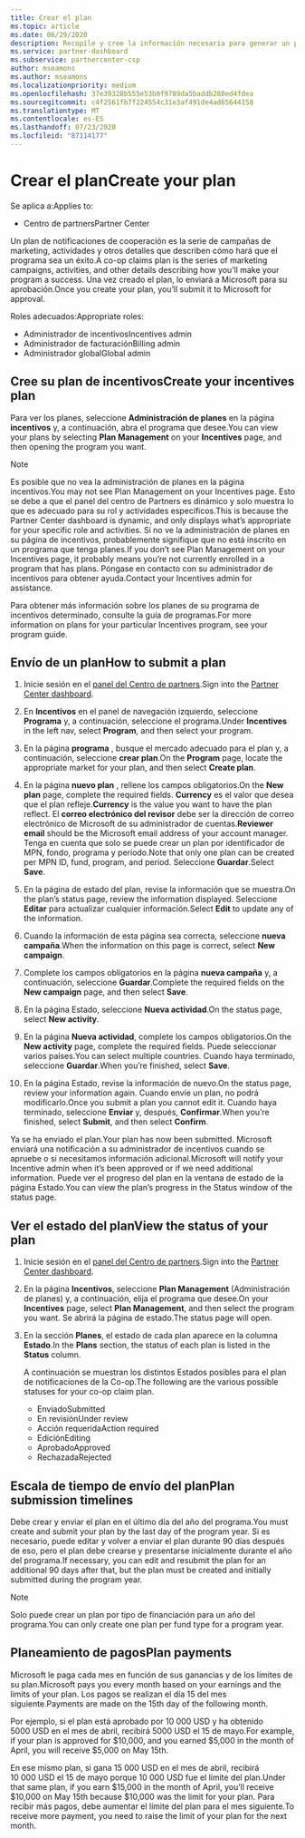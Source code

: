 ```yaml
---
title: Crear el plan
ms.topic: article
ms.date: 06/29/2020
description: Recopile y cree la información necesaria para generar un plan de marketing correcto para su programa de incentivos.
ms.service: partner-dashboard
ms.subservice: partnercenter-csp
author: mseamons
ms.author: mseamons
ms.localizationpriority: medium
ms.openlocfilehash: 37e39328b555e53b0f9789da5baddb280ed4fdea
ms.sourcegitcommit: c4f2561fb7f224554c31e3af491de4ad65644158
ms.translationtype: MT
ms.contentlocale: es-ES
ms.lasthandoff: 07/23/2020
ms.locfileid: "87114177"
---
```

# <a name="create-your-plan"></a><span data-ttu-id="23abd-103">Crear el plan</span><span class="sxs-lookup"><span data-stu-id="23abd-103">Create your plan</span></span>

<span data-ttu-id="23abd-104">Se aplica a:</span><span class="sxs-lookup"><span data-stu-id="23abd-104">Applies to:</span></span>

- <span data-ttu-id="23abd-105">Centro de partners</span><span class="sxs-lookup"><span data-stu-id="23abd-105">Partner Center</span></span>

<span data-ttu-id="23abd-106">Un plan de notificaciones de cooperación es la serie de campañas de marketing, actividades y otros detalles que describen cómo hará que el programa sea un éxito.</span><span class="sxs-lookup"><span data-stu-id="23abd-106">A co-op claims plan is the series of marketing campaigns, activities, and other details describing how you’ll make your program a success.</span></span> <span data-ttu-id="23abd-107">Una vez creado el plan, lo enviará a Microsoft para su aprobación.</span><span class="sxs-lookup"><span data-stu-id="23abd-107">Once you create your plan, you’ll submit it to Microsoft for approval.</span></span> 

<span data-ttu-id="23abd-108">Roles adecuados:</span><span class="sxs-lookup"><span data-stu-id="23abd-108">Appropriate roles:</span></span>

- <span data-ttu-id="23abd-109">Administrador de incentivos</span><span class="sxs-lookup"><span data-stu-id="23abd-109">Incentives admin</span></span>
- <span data-ttu-id="23abd-110">Administrador de facturación</span><span class="sxs-lookup"><span data-stu-id="23abd-110">Billing admin</span></span>
- <span data-ttu-id="23abd-111">Administrador global</span><span class="sxs-lookup"><span data-stu-id="23abd-111">Global admin</span></span>

## <a name="create-your-incentives-plan"></a><span data-ttu-id="23abd-112">Cree su plan de incentivos</span><span class="sxs-lookup"><span data-stu-id="23abd-112">Create your incentives plan</span></span>

<span data-ttu-id="23abd-113">Para ver los planes, seleccione **Administración de planes** en la página **incentivos** y, a continuación, abra el programa que desee.</span><span class="sxs-lookup"><span data-stu-id="23abd-113">You can view your plans by selecting **Plan Management** on your **Incentives** page, and then opening the program you want.</span></span>

>[!NOTE]
><span data-ttu-id="23abd-114">Es posible que no vea la administración de planes en la página incentivos.</span><span class="sxs-lookup"><span data-stu-id="23abd-114">You may not see Plan Management on your Incentives page.</span></span> <span data-ttu-id="23abd-115">Esto se debe a que el panel del centro de Partners es dinámico y solo muestra lo que es adecuado para su rol y actividades específicos.</span><span class="sxs-lookup"><span data-stu-id="23abd-115">This is because the Partner Center dashboard is dynamic, and only displays what’s appropriate for your specific role and activities.</span></span> <span data-ttu-id="23abd-116">Si no ve la administración de planes en su página de incentivos, probablemente signifique que no está inscrito en un programa que tenga planes.</span><span class="sxs-lookup"><span data-stu-id="23abd-116">If you don’t see Plan Management on your Incentives page, it probably means you’re not currently enrolled in a program that has plans.</span></span> <span data-ttu-id="23abd-117">Póngase en contacto con su administrador de incentivos para obtener ayuda.</span><span class="sxs-lookup"><span data-stu-id="23abd-117">Contact your Incentives admin for assistance.</span></span>

<span data-ttu-id="23abd-118">Para obtener más información sobre los planes de su programa de incentivos determinado, consulte la guía de programas.</span><span class="sxs-lookup"><span data-stu-id="23abd-118">For more information on plans for your particular Incentives program, see your program guide.</span></span>

## <a name="how-to-submit-a-plan"></a><span data-ttu-id="23abd-119">Envío de un plan</span><span class="sxs-lookup"><span data-stu-id="23abd-119">How to submit a plan</span></span>

1. <span data-ttu-id="23abd-120">Inicie sesión en el [panel del Centro de partners](https://partner.microsoft.com/dashboard/).</span><span class="sxs-lookup"><span data-stu-id="23abd-120">Sign into the [Partner Center dashboard](https://partner.microsoft.com/dashboard/).</span></span>

2. <span data-ttu-id="23abd-121">En **Incentivos** en el panel de navegación izquierdo, seleccione **Programa** y, a continuación, seleccione el programa.</span><span class="sxs-lookup"><span data-stu-id="23abd-121">Under **Incentives** in the left nav, select **Program**, and then select your program.</span></span> 

3. <span data-ttu-id="23abd-122">En la página **programa** , busque el mercado adecuado para el plan y, a continuación, seleccione **crear plan**.</span><span class="sxs-lookup"><span data-stu-id="23abd-122">On the **Program** page, locate the appropriate market for your plan, and then select **Create plan**.</span></span> 

4. <span data-ttu-id="23abd-123">En la página **nuevo plan** , rellene los campos obligatorios.</span><span class="sxs-lookup"><span data-stu-id="23abd-123">On the **New plan** page, complete the required fields.</span></span> <span data-ttu-id="23abd-124">**Currency** es el valor que desea que el plan refleje.</span><span class="sxs-lookup"><span data-stu-id="23abd-124">**Currency** is the value you want to have the plan reflect.</span></span> <span data-ttu-id="23abd-125">El **correo electrónico del revisor** debe ser la dirección de correo electrónico de Microsoft de su administrador de cuentas.</span><span class="sxs-lookup"><span data-stu-id="23abd-125">**Reviewer email** should be the Microsoft email address of your account manager.</span></span> <span data-ttu-id="23abd-126">Tenga en cuenta que solo se puede crear un plan por identificador de MPN, fondo, programa y período.</span><span class="sxs-lookup"><span data-stu-id="23abd-126">Note that only one plan can be created per MPN ID, fund, program, and period.</span></span> <span data-ttu-id="23abd-127">Seleccione **Guardar**.</span><span class="sxs-lookup"><span data-stu-id="23abd-127">Select **Save**.</span></span>

5. <span data-ttu-id="23abd-128">En la página de estado del plan, revise la información que se muestra.</span><span class="sxs-lookup"><span data-stu-id="23abd-128">On the plan’s status page, review the information displayed.</span></span> <span data-ttu-id="23abd-129">Seleccione **Editar** para actualizar cualquier información.</span><span class="sxs-lookup"><span data-stu-id="23abd-129">Select **Edit** to update any of the information.</span></span>

6. <span data-ttu-id="23abd-130">Cuando la información de esta página sea correcta, seleccione **nueva campaña**.</span><span class="sxs-lookup"><span data-stu-id="23abd-130">When the information on this page is correct, select **New campaign**.</span></span>

7. <span data-ttu-id="23abd-131">Complete los campos obligatorios en la página **nueva campaña** y, a continuación, seleccione **Guardar**.</span><span class="sxs-lookup"><span data-stu-id="23abd-131">Complete the required fields on the **New campaign** page, and then select **Save**.</span></span>

8. <span data-ttu-id="23abd-132">En la página Estado, seleccione **Nueva actividad**.</span><span class="sxs-lookup"><span data-stu-id="23abd-132">On the status page, select **New activity**.</span></span> 

9. <span data-ttu-id="23abd-133">En la página **Nueva actividad**, complete los campos obligatorios.</span><span class="sxs-lookup"><span data-stu-id="23abd-133">On the **New activity** page, complete the required fields.</span></span> <span data-ttu-id="23abd-134">Puede seleccionar varios países.</span><span class="sxs-lookup"><span data-stu-id="23abd-134">You can select multiple countries.</span></span> <span data-ttu-id="23abd-135">Cuando haya terminado, seleccione **Guardar**.</span><span class="sxs-lookup"><span data-stu-id="23abd-135">When you’re finished, select **Save**.</span></span> 

10. <span data-ttu-id="23abd-136">En la página Estado, revise la información de nuevo.</span><span class="sxs-lookup"><span data-stu-id="23abd-136">On the status page, review your information again.</span></span> <span data-ttu-id="23abd-137">Cuando envíe un plan, no podrá modificarlo.</span><span class="sxs-lookup"><span data-stu-id="23abd-137">Once you submit a plan you cannot edit it.</span></span> <span data-ttu-id="23abd-138">Cuando haya terminado, seleccione **Enviar** y, después, **Confirmar**.</span><span class="sxs-lookup"><span data-stu-id="23abd-138">When you’re finished, select **Submit**, and then select **Confirm**.</span></span>

<span data-ttu-id="23abd-139">Ya se ha enviado el plan.</span><span class="sxs-lookup"><span data-stu-id="23abd-139">Your plan has now been submitted.</span></span> <span data-ttu-id="23abd-140">Microsoft enviará una notificación a su administrador de incentivos cuando se apruebe o si necesitamos información adicional.</span><span class="sxs-lookup"><span data-stu-id="23abd-140">Microsoft will notify your Incentive admin when it’s been approved or if we need additional information.</span></span> <span data-ttu-id="23abd-141">Puede ver el progreso del plan en la ventana de estado de la página Estado.</span><span class="sxs-lookup"><span data-stu-id="23abd-141">You can view the plan’s progress in the Status window of the status page.</span></span>

## <a name="view-the-status-of-your-plan"></a><span data-ttu-id="23abd-142">Ver el estado del plan</span><span class="sxs-lookup"><span data-stu-id="23abd-142">View the status of your plan</span></span>

1. <span data-ttu-id="23abd-143">Inicie sesión en el [panel del Centro de partners](https://partner.microsoft.com/dashboard/).</span><span class="sxs-lookup"><span data-stu-id="23abd-143">Sign into the [Partner Center dashboard](https://partner.microsoft.com/dashboard/).</span></span>

2. <span data-ttu-id="23abd-144">En la página **Incentivos**, seleccione **Plan Management** (Administración de planes) y, a continuación, elija el programa que desee.</span><span class="sxs-lookup"><span data-stu-id="23abd-144">On your **Incentives** page, select **Plan Management**, and then select the program you want.</span></span> <span data-ttu-id="23abd-145">Se abrirá la página de estado.</span><span class="sxs-lookup"><span data-stu-id="23abd-145">The status page will open.</span></span>

3. <span data-ttu-id="23abd-146">En la sección **Planes**, el estado de cada plan aparece en la columna **Estado**.</span><span class="sxs-lookup"><span data-stu-id="23abd-146">In the **Plans** section, the status of each plan is listed in the **Status** column.</span></span>

   <span data-ttu-id="23abd-147">A continuación se muestran los distintos Estados posibles para el plan de notificaciones de la Co-op.</span><span class="sxs-lookup"><span data-stu-id="23abd-147">The following are the various possible statuses for your co-op claim plan.</span></span>

   - <span data-ttu-id="23abd-148">Enviado</span><span class="sxs-lookup"><span data-stu-id="23abd-148">Submitted</span></span>
   - <span data-ttu-id="23abd-149">En revisión</span><span class="sxs-lookup"><span data-stu-id="23abd-149">Under review</span></span>
   - <span data-ttu-id="23abd-150">Acción requerida</span><span class="sxs-lookup"><span data-stu-id="23abd-150">Action required</span></span>
   - <span data-ttu-id="23abd-151">Edición</span><span class="sxs-lookup"><span data-stu-id="23abd-151">Editing</span></span>
   - <span data-ttu-id="23abd-152">Aprobado</span><span class="sxs-lookup"><span data-stu-id="23abd-152">Approved</span></span>
   - <span data-ttu-id="23abd-153">Rechazada</span><span class="sxs-lookup"><span data-stu-id="23abd-153">Rejected</span></span>

## <a name="plan-submission-timelines"></a><span data-ttu-id="23abd-154">Escala de tiempo de envío del plan</span><span class="sxs-lookup"><span data-stu-id="23abd-154">Plan submission timelines</span></span>

<span data-ttu-id="23abd-155">Debe crear y enviar el plan en el último día del año del programa.</span><span class="sxs-lookup"><span data-stu-id="23abd-155">You must create and submit your plan by the last day of the program year.</span></span> <span data-ttu-id="23abd-156">Si es necesario, puede editar y volver a enviar el plan durante 90 días después de eso, pero el plan debe crearse y presentarse inicialmente durante el año del programa.</span><span class="sxs-lookup"><span data-stu-id="23abd-156">If necessary, you can edit and resubmit the plan for an additional 90 days after that, but the plan must be created and initially submitted during the program year.</span></span>

>[!NOTE]
> <span data-ttu-id="23abd-157">Solo puede crear un plan por tipo de financiación para un año del programa.</span><span class="sxs-lookup"><span data-stu-id="23abd-157">You can only create one plan per fund type for a program year.</span></span>

## <a name="plan-payments"></a><span data-ttu-id="23abd-158">Planeamiento de pagos</span><span class="sxs-lookup"><span data-stu-id="23abd-158">Plan payments</span></span>

<span data-ttu-id="23abd-159">Microsoft le paga cada mes en función de sus ganancias y de los límites de su plan.</span><span class="sxs-lookup"><span data-stu-id="23abd-159">Microsoft pays you every month based on your earnings and the limits of your plan.</span></span> <span data-ttu-id="23abd-160">Los pagos se realizan el día 15 del mes siguiente.</span><span class="sxs-lookup"><span data-stu-id="23abd-160">Payments are made on the 15th day of the following month.</span></span>

<span data-ttu-id="23abd-161">Por ejemplo, si el plan está aprobado por 10 000 USD y ha obtenido 5000 USD en el mes de abril, recibirá 5000 USD el 15 de mayo.</span><span class="sxs-lookup"><span data-stu-id="23abd-161">For example, if your plan is approved for $10,000, and you earned $5,000 in the month of April, you will receive $5,000 on May 15th.</span></span>

<span data-ttu-id="23abd-162">En ese mismo plan, si gana 15 000 USD en el mes de abril, recibirá 10 000 USD el 15 de mayo porque 10 000 USD fue el límite del plan.</span><span class="sxs-lookup"><span data-stu-id="23abd-162">Under that same plan, if you earn $15,000 in the month of April, you’ll receive $10,000 on May 15th because $10,000 was the limit for your plan.</span></span> <span data-ttu-id="23abd-163">Para recibir más pagos, debe aumentar el límite del plan para el mes siguiente.</span><span class="sxs-lookup"><span data-stu-id="23abd-163">To receive more payment, you need to raise the limit of your plan for the next month.</span></span>

